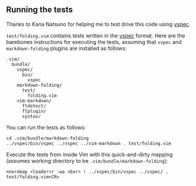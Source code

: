 ## Running the tests

Thanks to Kana Natsuno for helping me to test drive this code using [vspec][].

`test/folding.vim` contains tests written in the [vspec][] format. Here are the barebones instructions for executing the tests, assuming that `vspec` and `markdown-folding` plugins are installed as follows:

    .vim/
      bundle/
        vspec/
          bin/
            vspec
        markdown-folding/
          test/
            folding.vim
        vim-markdown/
          ftdetect/
          ftplugin/
          syntax/

You can run the tests as follows:

    cd .vim/bundle/markdown-folding
    ../vspec/bin/vspec ../vspec ../vim-markdown . test/folding.vim

Execute the tests from inside Vim with this quick-and-dirty mapping (assumes working directory to be `.vim/bundle/markdown-folding`):

    nnoremap <leader>r :wa <bar> ! ../vspec/bin/vspec ../vspec/ . test/folding.vim<CR>

[vspec]: https://github.com/kana/vim-vspec
